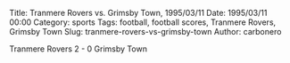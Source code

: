 Title: Tranmere Rovers vs. Grimsby Town, 1995/03/11
Date: 1995/03/11 00:00
Category: sports
Tags: football, football scores, Tranmere Rovers, Grimsby Town
Slug: tranmere-rovers-vs-grimsby-town
Author: carbonero


Tranmere Rovers 2 - 0 Grimsby Town
